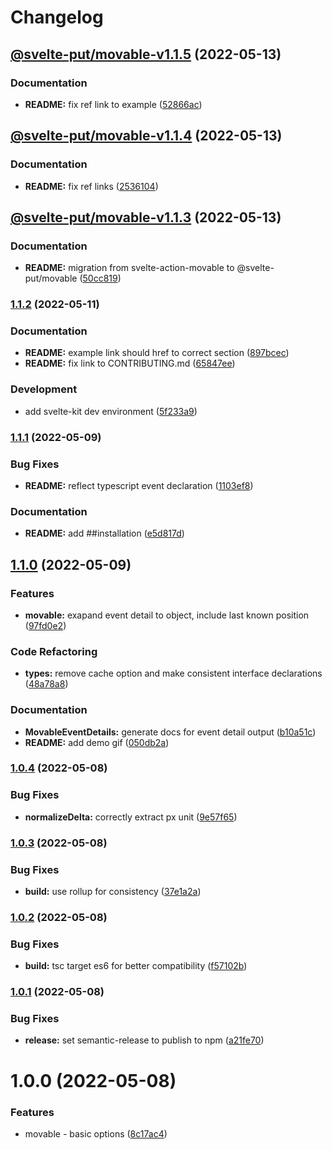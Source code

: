 # Changelog

## [@svelte-put/movable-v1.1.5](https://github.com/vnphanquang/svelte-put/compare/@svelte-put/movable-v1.1.4...@svelte-put/movable-v1.1.5) (2022-05-13)


### Documentation

* **README:** fix ref link to example ([52866ac](https://github.com/vnphanquang/svelte-put/commit/52866ac225a0a84f0f95ea81e7c83ba018c2597e))

## [@svelte-put/movable-v1.1.4](https://github.com/vnphanquang/svelte-put/compare/@svelte-put/movable-v1.1.3...@svelte-put/movable-v1.1.4) (2022-05-13)


### Documentation

* **README:** fix ref links ([2536104](https://github.com/vnphanquang/svelte-put/commit/2536104b7e84493d76d4e398b365d2713ba20957))

## [@svelte-put/movable-v1.1.3](https://github.com/vnphanquang/svelte-put/compare/@svelte-put/movable-v1.1.2...@svelte-put/movable-v1.1.3) (2022-05-13)


### Documentation

* **README:** migration from svelte-action-movable to @svelte-put/movable ([50cc819](https://github.com/vnphanquang/svelte-put/commit/50cc8198eb39a5ba845ea46358c16b77ae522396))

### [1.1.2](https://github.com/vnphanquang/svelte-action-movable/compare/v1.1.1...v1.1.2) (2022-05-11)


### Documentation

* **README:** example link should href to correct section ([897bcec](https://github.com/vnphanquang/svelte-action-movable/commit/897bcecc6fdb1b22fc89f917c80ef5f0814da7a9))
* **README:** fix link to CONTRIBUTING.md ([65847ee](https://github.com/vnphanquang/svelte-action-movable/commit/65847eee6049d385398a6f38e6d43466ae5b4908))


### Development

* add svelte-kit dev environment ([5f233a9](https://github.com/vnphanquang/svelte-action-movable/commit/5f233a9730968d3b90761603a779be8535217e7e))

### [1.1.1](https://github.com/vnphanquang/svelte-action-movable/compare/v1.1.0...v1.1.1) (2022-05-09)


### Bug Fixes

* **README:** reflect typescript event declaration ([1103ef8](https://github.com/vnphanquang/svelte-action-movable/commit/1103ef8ad6d3634f92a0959c43ad161e2a5d2f3b))


### Documentation

* **README:** add ##installation ([e5d817d](https://github.com/vnphanquang/svelte-action-movable/commit/e5d817dc32a2040008caa70df8cb65d299950e58))

## [1.1.0](https://github.com/vnphanquang/svelte-action-movable/compare/v1.0.4...v1.1.0) (2022-05-09)


### Features

* **movable:** exapand event detail to object, include last known position ([97fd0e2](https://github.com/vnphanquang/svelte-action-movable/commit/97fd0e28f392e8ae9c5792a2645c23a6588102e9))


### Code Refactoring

* **types:** remove cache option and make consistent interface declarations ([48a78a8](https://github.com/vnphanquang/svelte-action-movable/commit/48a78a820987ff496f49c9666b0161044bbb707e))


### Documentation

* **MovableEventDetails:** generate docs for event detail output ([b10a51c](https://github.com/vnphanquang/svelte-action-movable/commit/b10a51c032984b70f6c5ff0a8d1a3a0d30dff5d9))
* **README:** add demo gif ([050db2a](https://github.com/vnphanquang/svelte-action-movable/commit/050db2ae21b69725df7691222e54fd213117fe47))

### [1.0.4](https://github.com/vnphanquang/svelte-action-movable/compare/v1.0.3...v1.0.4) (2022-05-08)


### Bug Fixes

* **normalizeDelta:** correctly extract px unit ([9e57f65](https://github.com/vnphanquang/svelte-action-movable/commit/9e57f655efb022165698ecf9a01a6420d42ae34e))

### [1.0.3](https://github.com/vnphanquang/svelte-action-movable/compare/v1.0.2...v1.0.3) (2022-05-08)


### Bug Fixes

* **build:** use rollup for consistency ([37e1a2a](https://github.com/vnphanquang/svelte-action-movable/commit/37e1a2a712a45956b4c505dba5a1c31558bfc73f))

### [1.0.2](https://github.com/vnphanquang/svelte-action-movable/compare/v1.0.1...v1.0.2) (2022-05-08)


### Bug Fixes

* **build:** tsc target es6 for better compatibility ([f57102b](https://github.com/vnphanquang/svelte-action-movable/commit/f57102b6167b8452feb06e39545ce23f79aeaf46))

### [1.0.1](https://github.com/vnphanquang/svelte-action-movable/compare/v1.0.0...v1.0.1) (2022-05-08)


### Bug Fixes

* **release:** set semantic-release to publish to npm ([a21fe70](https://github.com/vnphanquang/svelte-action-movable/commit/a21fe70a21009e6ff88bb53475f35f0cc430c30c))

# 1.0.0 (2022-05-08)


### Features

* movable - basic options ([8c17ac4](https://github.com/vnphanquang/svelte-action-movable/commit/8c17ac4ccd6a98bdfd5da7ab13b44c12af61aaa5))
